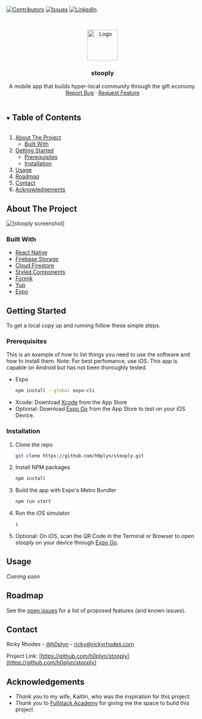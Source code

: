 [![Contributors][contributors-shield]][contributors-url]
[![Issues][issues-shield]][issues-url]
[![LinkedIn][linkedin-shield]][linkedin-url]

<!-- PROJECT LOGO -->
<br />
<p align="center">
  <a href="https://github.com/h0plyn/stooply">
    <img src="https://user-images.githubusercontent.com/36062933/109431886-ad286500-79d6-11eb-8c2d-420740c2eb25.png" alt="Logo" width="80" height="80">
  </a>

  <h3 align="center">stooply</h3>

  <p align="center">
    A mobile app that builds hyper-local community through the gift economy.
    <br />
    <a href="https://github.com/h0plyn/stooply/issues">Report Bug</a>
    ·
    <a href="https://github.com/h0plyn/stooply/issues">Request Feature</a>
  </p>
</p>

<!-- TABLE OF CONTENTS -->
<details open="open">
  <summary><h2 style="display: inline-block">Table of Contents</h2></summary>
  <ol>
    <li>
      <a href="#about-the-project">About The Project</a>
      <ul>
        <li><a href="#built-with">Built With</a></li>
      </ul>
    </li>
    <li>
      <a href="#getting-started">Getting Started</a>
      <ul>
        <li><a href="#prerequisites">Prerequisites</a></li>
        <li><a href="#installation">Installation</a></li>
      </ul>
    </li>
    <li><a href="#usage">Usage</a></li>
    <li><a href="#roadmap">Roadmap</a></li>
    <li><a href="#contact">Contact</a></li>
    <li><a href="#acknowledgements">Acknowledgements</a></li>
  </ol>
</details>

<!-- ABOUT THE PROJECT -->

## About The Project

![[stooply screenshot]](https://user-images.githubusercontent.com/36062933/109432273-6d627d00-79d8-11eb-9277-b6cd94bede1c.png)

### Built With

- [React Native](https://github.com/facebook/react-native)
- [Firebase Storage](https://firebase.google.com/docs/storage)
- [Cloud Firestore](https://firebase.google.com/docs/firestore)
- [Styled Components](https://styled-components.com/)
- [Formik](https://formik.org/)
- [Yup](https://github.com/jquense/yup)
- [Expo](https://expo.io/)

<!-- GETTING STARTED -->

## Getting Started

To get a local copy up and running follow these simple steps.

### Prerequisites

This is an example of how to list things you need to use the software and how to install them. Note: For best perfomance, use iOS. This app is capable on Android but has not been thoroughly tested.

- Expo
  ```sh
  npm install --global expo-cli
  ```
- Xcode: Download [Xcode](https://apps.apple.com/us/app/xcode/id497799835?mt=12) from the App Store
- Optional: Download [Expo Go](https://apps.apple.com/us/app/expo-go/id982107779) from the App Store to test on your iOS Device.

### Installation

1. Clone the repo
   ```sh
   git clone https://github.com/h0plyn/stooply.git
   ```
2. Install NPM packages
   ```sh
   npm install
   ```
3. Build the app with Expo's Metro Bundler
   ```sh
   npm run start
   ```
4. Run the iOS simulator
   ```sh
   i
   ```
5. Optional: On iOS, scan the QR Code in the Terminal or Browser to open _stooply_ on your device through [Expo Go](https://apps.apple.com/us/app/expo-go/id982107779).

<!-- USAGE EXAMPLES -->

## Usage

_Coming soon_

<!-- ROADMAP -->

## Roadmap

See the [open issues](https://github.com/h0plyn/stooply/issues) for a list of proposed features (and known issues).

<!-- CONTACT -->

## Contact

Ricky Rhodes - [@h0plyn](https://twitter.com/h0plyn) - ricky@rickyrhodes.com

Project Link: [https://github.com/h0plyn/stooply](https://github.com/h0plyn/stooply)

<!-- ACKNOWLEDGEMENTS -->

## Acknowledgements

- _Thank you_ to my wife, Kaitlin, who was the inspiration for this project.
- _Thank you_ to [Fullstack Academy](https://www.fullstackacademy.com/) for giving me the space to build this project

<!-- MARKDOWN LINKS & IMAGES -->
<!-- https://www.markdownguide.org/basic-syntax/#reference-style-links -->

[contributors-shield]: https://img.shields.io/github/contributors/h0plyn/stooply.svg?style=for-the-badge
[contributors-url]: https://github.com/h0plyn/stooply/graphs/contributors
[forks-shield]: https://img.shields.io/github/forks/h0plyn/stooply.svg?style=for-the-badge
[forks-url]: https://github.com/h0plyn/stooply/network/members
[stars-shield]: https://img.shields.io/github/stars/h0plyn/stooply.svg?style=for-the-badge
[stars-url]: https://github.com/h0plyn/stooply/stargazers
[issues-shield]: https://img.shields.io/github/issues/h0plyn/stooply.svg?style=for-the-badge
[issues-url]: https://github.com/h0plyn/stooply/issues
[license-shield]: https://img.shields.io/github/license/h0plyn/stooply.svg?style=for-the-badge
[license-url]: https://github.com/h0plyn/stooply/blob/master/LICENSE.txt
[linkedin-shield]: https://img.shields.io/badge/-LinkedIn-black.svg?style=for-the-badge&logo=linkedin&colorB=555
[linkedin-url]: https://linkedin.com/in/rickyrhodes
